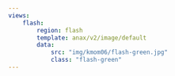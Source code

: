 ```yaml
---
views:
    flash:
        region: flash
        template: anax/v2/image/default
        data:
            src: "img/kmom06/flash-green.jpg"
            class: "flash-green"
---
```


